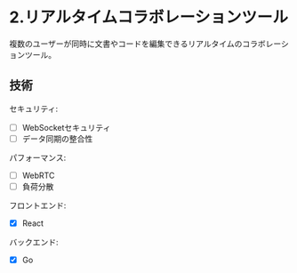 # 2.リアルタイムコラボレーションツール
複数のユーザーが同時に文書やコードを編集できるリアルタイムのコラボレーションツール。

## 技術
セキュリティ:
 - [ ] WebSocketセキュリティ
 - [ ] データ同期の整合性

パフォーマンス:
 - [ ] WebRTC
 - [ ] 負荷分散

フロントエンド:
 - [x] React

バックエンド:
 - [x] Go